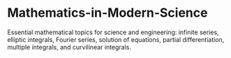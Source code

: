 # Mathematics-in-Modern-Science
Essential mathematical topics for science and engineering: infinite series, elliptic integrals, Fourier series, solution of equations, partial differentiation, multiple integrals, and curvilinear integrals.
